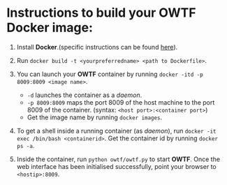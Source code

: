 Instructions to build your OWTF Docker image:
===

1. Install **Docker**.(specific instructions can be found [here](https://docs.docker.com/installation/)).

2. Run `docker build -t <yourpreferredname> <path to Dockerfile>`.

3. You can launch your **OWTF** container by running `docker -itd -p 8009:8009 <image name>`.
   - `-d` launches the container as a *daemon*.
   - `-p 8009:8009` maps the port 8009 of the host machine to the port 8009 of the container. (syntax: `<host port>:<container port>`)
   - Get the image name by running `docker images`.

4. To get a shell inside a running container (as *daemon*), run `docker -it exec /bin/bash <containerid>`. Get the container id by running `docker ps -a`.

5. Inside the container, run `python owtf/owtf.py` to start **OWTF**. Once the web interface has been initialised successfully, point your browser to `<hostip>:8009`.
